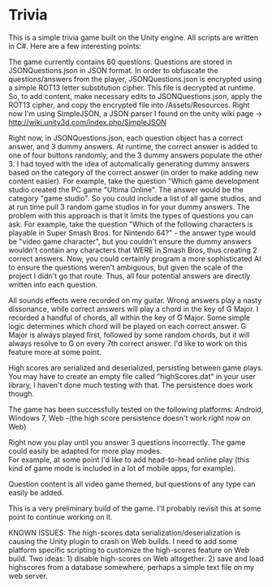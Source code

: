 # Trivia
This is a simple trivia game built on the Unity engine.  All scripts are written in C#.  Here are a few interesting points:

The game currently contains 60 questions.  Questions are stored in JSONQuestions.json in JSON format.
In order to obfuscate the questions/answers from the player, JSONQuestions.json is encrypted using a simple ROT13 letter
substitution cipher.  This file is decrypted at runtime.  So, to add content, make necessary edits to JSONQuestions.json,
apply the ROT13 cipher, and copy the encrypted file into /Assets/Resources.  Right now I'm using SimpleJSON, a 
JSON parser I found on the unity wiki page -> http://wiki.unity3d.com/index.php/SimpleJSON

Right now, in JSONQuestions.json, each question object has a correct answer, and 3 dummy answers.  At runtime, the correct 
answer is added to one of four buttons randomly, and the 3 dummy answers populate the other 3.
I had toyed with the idea of automatically generating dummy answers based on the category of the correct answer (in order
to make adding new content easier).  For example, take the question "Which game development studio created the PC game
"Ultima Online".  The answer would be the category "game studio".  So you could include a list of all game studios, and at
run time pull 3 random game studios in for your dummy answers.  The problem with this approach is that it limits the types
of questions you can ask.  For example, take the question "Which of the following characters is playable in Super Smash Bros.
for Nintendo 64?" - the answer type would be "video game character", but you couldn't ensure the dummy answers wouldn't 
contain any characters that WERE in Smash Bros, thus creating 2 correct answers.
Now, you could certainly program a more sophisticated AI to ensure the questions weren't ambiguous, but given the scale of the 
project I didn't go that route.  Thus, all four potential answers are directly written into each question.

All sounds effects were recorded on my guitar.  Wrong answers play a nasty dissonance, while correct answers will play a
chord in the key of G Major.  I recorded a handful of chords, all within the key of G Major.  Some simple logic determines
which chord will be played on each correct answer.  G Major is always played first, followed by some random chords, but it
will always resolve to G on every 7th correct answer.  I'd like to work on this feature more at some point.

High scores are serialized and deserialized, persisting between game plays.  You may have to create an empty file called
"highScores.dat" in your user library, I haven't done much testing with that.  The persistence does work though.

The game has been successfully tested on the following platforms: Android, Windows 7, Web
  -(the high score persistence doesn't work right now on Web)
  
Right now you play until you answer 3 questions incorrectly.  The game could easily be adapted for more play modes.  
For example, at some point I'd like to add head-to-head online play (this kind of game mode is included in a lot of 
mobile apps, for example).

Question content is all video game themed, but questions of any type can easily be added.

This is a very preliminary build of the game.  I'll probably revisit this at some point to continue working on it.

KNOWN ISSUES:
The high-scores data serialization/deserialization is causing the Unity plugin to crash on Web builds.  I need to add some platform specific scripting to customize the high-scores feature on Web build.  Two ideas: 1) disable high-scores on Web altogether. 2) save and load highscores from a database somewhere, perhaps a simple text file on my web server.
